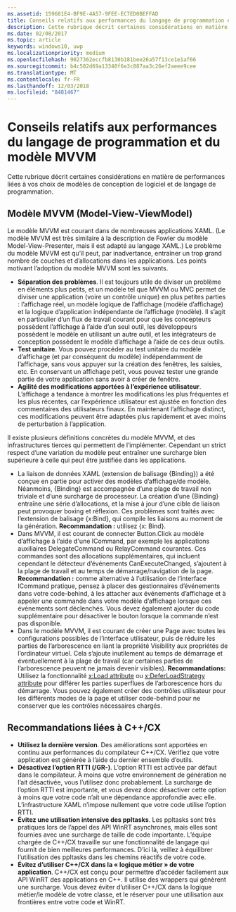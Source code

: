```yaml
---
ms.assetid: 159681E4-BF9E-4A57-9FEE-EC7ED0BEFFAD
title: Conseils relatifs aux performances du langage de programmation et du modèleMVVM
description: Cette rubrique décrit certaines considérations en matière de performances liées à vos choix de modèles de conception de logiciel et de langage de programmation.
ms.date: 02/08/2017
ms.topic: article
keywords: windows10, uwp
ms.localizationpriority: medium
ms.openlocfilehash: 9027362eccfb8130b181bee26a57f13ce1e1af66
ms.sourcegitcommit: b4c502d69a13340f6e3c887aa3c26ef2aeee9cee
ms.translationtype: MT
ms.contentlocale: fr-FR
ms.lasthandoff: 12/03/2018
ms.locfileid: "8481467"
---
```

# <a name="mvvm-and-language-performance-tips"></a>Conseils relatifs aux performances du langage de programmation et du modèle MVVM


Cette rubrique décrit certaines considérations en matière de performances liées à vos choix de modèles de conception de logiciel et de langage de programmation.

## <a name="the-model-view-viewmodel-mvvm-pattern"></a>Modèle MVVM (Model-View-ViewModel)

Le modèle MVVM est courant dans de nombreuses applications XAML. (Le modèle MVVM est très similaire à la description de Fowler du modèle Model-View-Presenter, mais il est adapté au langage XAML.) Le problème du modèle MVVM est qu’il peut, par inadvertance, entraîner un trop grand nombre de couches et d’allocations dans les applications. Les points motivant l’adoption du modèle MVVM sont les suivants.

-   **Séparation des problèmes**. Il est toujours utile de diviser un problème en éléments plus petits, et un modèle tel que MVVM ou MVC permet de diviser une application (voire un contrôle unique) en plus petites parties : l’affichage réel, un modèle logique de l’affichage (modèle d’affichage) et la logique d’application indépendante de l’affichage (modèle). Il s’agit en particulier d’un flux de travail courant pour que les concepteurs possèdent l’affichage à l’aide d’un seul outil, les développeurs possèdent le modèle en utilisant un autre outil, et les intégrateurs de conception possèdent le modèle d’affichage à l’aide de ces deux outils.
-   **Test unitaire**. Vous pouvez procéder au test unitaire du modèle d’affichage (et par conséquent du modèle) indépendamment de l’affichage, sans vous appuyer sur la création des fenêtres, les saisies, etc. En conservant un affichage petit, vous pouvez tester une grande partie de votre application sans avoir à créer de fenêtre.
-   **Agilité des modifications apportées à l’expérience utilisateur**. L’affichage a tendance à montrer les modifications les plus fréquentes et les plus récentes, car l’expérience utilisateur est ajustée en fonction des commentaires des utilisateurs finaux. En maintenant l’affichage distinct, ces modifications peuvent être adaptées plus rapidement et avec moins de perturbation à l’application.

Il existe plusieurs définitions concrètes du modèle MVVM, et des infrastructures tierces qui permettent de l’implémenter. Cependant un strict respect d’une variation du modèle peut entraîner une surcharge bien supérieure à celle qui peut être justifiée dans les applications.

-   La liaison de données XAML (extension de balisage {Binding}) a été conçue en partie pour activer des modèles d’affichage/de modèle. Néanmoins, {Binding} est accompagnée d’une plage de travail non triviale et d’une surcharge de processeur. La création d’une {Binding} entraîne une série d’allocations, et la mise à jour d’une cible de liaison peut provoquer boxing et réflexion. Ces problèmes sont traités avec l’extension de balisage {x:Bind}, qui compile les liaisons au moment de la génération. **Recommandation :** utilisez {x: Bind}.
-   Dans MVVM, il est courant de connecter Button.Click au modèle d’affichage à l’aide d'une ICommand, par exemple les applications auxiliaires DelegateCommand ou RelayCommand courantes. Ces commandes sont des allocations supplémentaires, qui incluent cependant le détecteur d’événements CanExecuteChanged, s’ajoutent à la plage de travail et au temps de démarrage/navigation de la page. **Recommandation :** comme alternative à l’utilisation de l’interface ICommand pratique, pensez à placer des gestionnaires d’événements dans votre code-behind, à les attacher aux événements d’affichage et à appeler une commande dans votre modèle d’affichage lorsque ces événements sont déclenchés. Vous devez également ajouter du code supplémentaire pour désactiver le bouton lorsque la commande n’est pas disponible.
-   Dans le modèle MVVM, il est courant de créer une Page avec toutes les configurations possibles de l’interface utilisateur, puis de réduire les parties de l’arborescence en liant la propriété Visibility aux propriétés de l’ordinateur virtuel. Cela s’ajoute inutilement au temps de démarrage et éventuellement à la plage de travail (car certaines parties de l’arborescence peuvent ne jamais devenir visibles). **Recommandations:** Utilisez la fonctionnalité [x:Load attribute](../xaml-platform/x-load-attribute.md) ou [x:DeferLoadStrategy attribute](../xaml-platform/x-deferloadstrategy-attribute.md) pour différer les parties superflues de l’arborescence hors du démarrage. Vous pouvez également créer des contrôles utilisateur pour les différents modes de la page et utiliser code-behind pour ne conserver que les contrôles nécessaires chargés.

## <a name="ccx-recommendations"></a>Recommandations liées à C++/CX

-   **Utilisez la dernière version**. Des améliorations sont apportées en continu aux performances du compilateur C++/CX. Vérifiez que votre application est générée à l’aide du dernier ensemble d’outils.
-   **Désactivez l’option RTTI (/GR-)**. L’option RTTI est activée par défaut dans le compilateur. À moins que votre environnement de génération ne l’ait désactivée, vous l’utilisez donc probablement. La surcharge de l’option RTTI est importante, et vous devez donc désactiver cette option à moins que votre code n’ait une dépendance approfondie avec elle. L’infrastructure XAML n’impose nullement que votre code utilise l’option RTTI.
-   **Évitez une utilisation intensive des ppltasks**. Les ppltasks sont très pratiques lors de l’appel des API WinRT asynchrones, mais elles sont fournies avec une surcharge de taille de code importante. L’équipe chargée de C++/CX travaille sur une fonctionnalité de langage qui fournit de bien meilleures performances. D’ici là, veillez à équilibrer l’utilisation des ppltasks dans les chemins réactifs de votre code.
-   **Évitez d’utiliser C++/CX dans la « logique métier » de votre application**. C++/CX est conçu pour permettre d’accéder facilement aux API WinRT des applications en C++. Il utilise des wrappers qui génèrent une surcharge. Vous devez éviter d’utiliser C++/CX dans la logique métier/le modèle de votre classe, et le réserver pour une utilisation aux frontières entre votre code et WinRT.